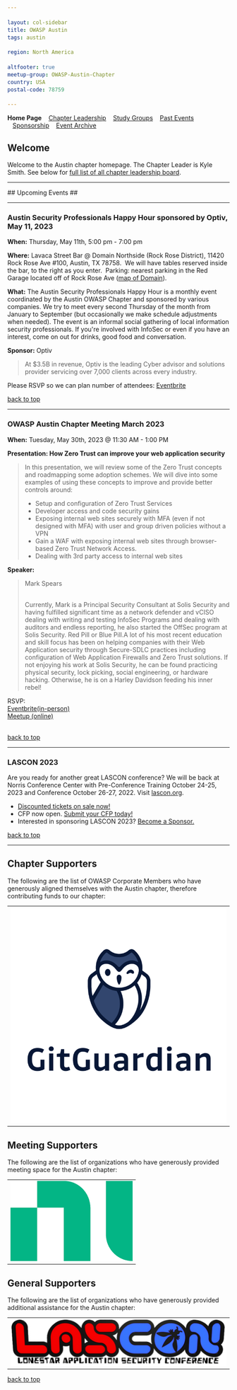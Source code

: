 ```yaml
---

layout: col-sidebar
title: OWASP Austin
tags: austin

region: North America

altfooter: true
meetup-group: OWASP-Austin-Chapter
country: USA
postal-code: 78759

---
```

<!-- rebuild -->
<strong>Home Page</strong>
&nbsp;&nbsp;&nbsp;[Chapter Leadership](leadership.md)
&nbsp;&nbsp;&nbsp;[Study Groups](studygroups.md)
&nbsp;&nbsp;&nbsp;[Past Events](pastevents.md)
&nbsp;&nbsp;&nbsp;[Sponsorship](sponsorship.md)
&nbsp;&nbsp;&nbsp;[Event Archive](pasteventsarchive.md)

Welcome
-------
Welcome to the Austin chapter homepage. The Chapter Leader is Kyle Smith. See below for [full list of all chapter leadership board](leadership.md).

<hr/>
## Upcoming Events ##
<hr>

### Austin Security Professionals Happy Hour sponsored by Optiv, May 11, 2023 ###

**When:** Thursday, May 11th, 5:00 pm - 7:00 pm

**Where:** Lavaca Street Bar @ Domain Northside (Rock Rose District), 11420 Rock Rose Ave #100, Austin, TX 78758.  We will have tables reserved inside the bar, to the right as you enter.  Parking: nearest parking in the Red Garage located off of Rock Rose Ave (<a href="https://domainnorthside.com/map/" target="_blank">map of Domain</a>). 

**What:** The Austin Security Professionals Happy Hour is a monthly event coordinated by the Austin OWASP Chapter and sponsored by various companies. We try to meet every second Thursday of the month from January to September (but occasionally we make schedule adjustments when needed). The event is an informal social gathering of local information security professionals. If you're involved with InfoSec or even if you have an interest, come on out for drinks, good food and conversation.

**Sponsor:** Optiv
<blockquote>At $3.5B in revenue, Optiv is the leading Cyber advisor and solutions provider servicing over 7,000 clients across every industry.</blockquote>

Please RSVP so we can plan number of attendees: 
<a href="https://www.eventbrite.com/e/may-2023-austin-security-professionals-happy-hour-sponsored-by-optiv-tickets-619430592577" target="_blank"> Eventbrite </a>
<br>

[back to top](#welcome)
<hr>

### OWASP Austin Chapter Meeting March 2023 ###

**When:** Tuesday, May 30th, 2023 @ 11:30 AM - 1:00 PM

**Presentation: How Zero Trust can improve your web application security** 
<blockquote> 
In this presentation, we will review some of the Zero Trust concepts and roadmapping some adoption schemes.  We will dive into some examples of using these concepts to improve and provide better controls around:

* Setup and configuration of Zero Trust Services
* Developer access and code security gains
* Exposing internal web sites securely with MFA (even if not designed with MFA) with user and group driven policies without a VPN
* Gain a WAF with exposing internal web sites through browser-based Zero Trust Network Access.
* Dealing with 3rd party access to internal web sites
</blockquote>

**Speaker:** 
<blockquote>
Mark Spears
<br><br>

Currently, Mark is a Principal Security Consultant at Solis Security and having fulfilled significant time as a network defender and vCISO dealing with writing and testing InfoSec Programs and dealing with auditors and endless reporting, he also started the OffSec program at Solis Security. Red Pill or Blue Pill.A lot of his most recent education and skill focus has been on helping companies with their Web Application security through Secure-SDLC practices including configuration of Web Application Firewalls and Zero Trust solutions. If not enjoying his work at Solis Security, he can be found practicing physical security, lock picking, social engineering, or hardware hacking.
Otherwise, he is on a Harley Davidson feeding his inner rebel!
  
</blockquote>

RSVP:<br>
<a href="https://owasp-austin-2023-may.eventbrite.com" target="_blank"> Eventbrite(in-person)</a><br>
<a href="https://www.meetup.com/owasp-austin-chapter/events/290705737/" target="_blank">Meetup (online)</a>
<br><br>

[back to top](#welcome)
<hr>


### LASCON 2023 ###

Are you ready for another great LASCON conference? We will be back at Norris Conference Center with Pre-Conference Training October 24-25, 2023 and Conference October 26-27, 2022. Visit <a href="https://lascon.org/" target="_blank">lascon.org</a>.

<ul><li><a href="https://lascon.org/tickets/" target="_blank">Discounted tickets on sale now!</a></li>
<li>CFP now open. <a href="https://lascon.org/cfp/" target="_blank">Submit your CFP today!</a></li>
<li>Interested in sponsoring LASCON 2023? <a href="https://lascon.org/become-a-sponsor/" target="_blank">Become a Sponsor.</a></li>
</ul>

[back to top](#welcome)
<hr>

Chapter Supporters
----------------
The following are the list of OWASP Corporate Members who have generously aligned themselves with the Austin chapter, therefore contributing funds to our chapter:

<table cellpadding="15" cellspacing="0">
<tr>
<td>
<a href="https://www.gitguardian.com"><img src="assets/images/GitGuardian_Logo_Vertical.png" alt="GitGuardian"/></a>
</td>
</tr>
</table>

Meeting Supporters
----------------
The following are the list of organizations who have generously provided meeting space for the Austin chapter:
<table cellpadding="15" cellspacing="0">
<tr>
<td>
  <a href="https://www.ni.com"><img src="assets/images/ni.png" alt="NI"/></a>
</td>
</tr>
</table>

General Supporters
----------------
The following are the list of organizations who have generously provided additional assistance for the Austin chapter:
<table cellpadding="15" cellspacing="0">
<tr>
<td>
  <a href="https://www.lascon.org"><img src="assets/images/Lascon500x109.jpg" alt="LASCON"/></a>
</td>
</tr>
</table>

[back to top](#welcome)
